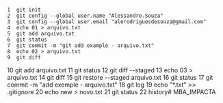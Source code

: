     1  git init
    2  git config --global user.name "Alessandro.Souza"
    3  git config --global user.email "alerodriguesdesouza@gmail.com"
    4  echo 01 > arquivo.txt
    5  git add arquivo.txt
    6  git status
    7  git commit -m "git add example - arquivo.txt"
    8  echo 02 > arquivo.txt
    9  git diff
   10  git add arquivo.txt
   11  git status
   12  git diff --staged
   13  echo  03 > arquivo.txt
   14  git diff
   15  git restore --staged arquivo.txt
   16  git status
   17  git commit -m "add exemple - arquivo.txt"
   18  git log
   19  echo "*.txt" >> .gitignore 
   20  echo new > novo.txt
   21  git status
   22  history# MBA_IMPACTA
